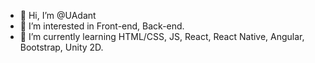 - 👋 Hi, I’m @UAdant
- 👀 I’m interested in Front-end, Back-end.
- 🌱 I’m currently learning HTML/CSS, JS, React, React Native, Angular, Bootstrap, Unity 2D.

<!---
UAdant/UAdant is a ✨ special ✨ repository because its `README.md` (this file) appears on your GitHub profile.
You can click the Preview link to take a look at your changes.
--->
